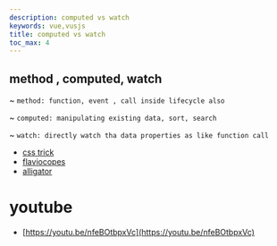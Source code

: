```yaml
---
description: computed vs watch
keywords: vue,vusjs
title: computed vs watch
toc_max: 4
---
```


## method , computed, watch

~ `method: function, event , call inside lifecycle also`

~ `computed: manipulating existing data, sort, search`

~ `watch: directly watch tha data properties as like function call `

* [css trick](https://css-tricks.com/methods-computed-and-watchers-in-vue-js/)
* [flaviocopes](https://flaviocopes.com/vue-methods-watchers-computed-properties/)
* [alligator](https://alligator.io/vuejs/computed-properties/)

# youtube

* [https://youtu.be/nfeBOtbpxVc](https://youtu.be/nfeBOtbpxVc)
